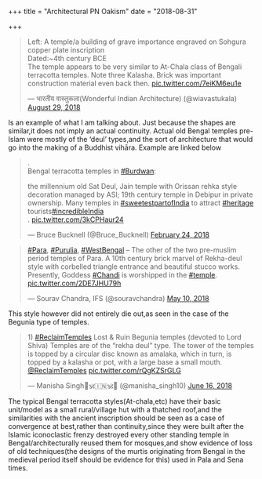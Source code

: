 +++
title = "Architectural PN Oakism"
date = "2018-08-31"

+++
















> Left: A temple/a building of grave importance engraved on Sohgura
> copper plate inscription  
> Dated:\~4th century BCE  
> The temple appears to be very similar to At-Chala class of Bengali
> terracotta temples. Note three Kalasha. Brick was important
> construction material even back then.
> [pic.twitter.com/7eiKM6eu1e](https://t.co/7eiKM6eu1e)
>
> — भारतीय वास्तुकला(Wonderful Indian Architecture) (@wiavastukala)
> [August 29,
> 2018](https://twitter.com/wiavastukala/status/1034845111857762305?ref_src=twsrc%5Etfw)



Is an example of what I am talking about. Just because the shapes are
similar,it does not imply an actual continuity. Actual old Bengal
temples pre-Islam were mostly of the ‘deul’ types,and the sort of
architecture that would go into the making of a Buddhist vihāra. Example
are linked below











> .  
> Bengal terracotta temples in
> [#Burdwan](https://twitter.com/hashtag/Burdwan?src=hash&ref_src=twsrc%5Etfw):
>
> the millennium old Sat Deul, Jain temple with Orissan rehka style
> decoration managed by ASI; 19th century temple in Debipur in private
> ownership. Many temples in
> [#sweetestpartofIndia](https://twitter.com/hashtag/sweetestpartofIndia?src=hash&ref_src=twsrc%5Etfw)
> to attract
> [#heritage](https://twitter.com/hashtag/heritage?src=hash&ref_src=twsrc%5Etfw)
> tourists[#incredibleIndia](https://twitter.com/hashtag/incredibleIndia?src=hash&ref_src=twsrc%5Etfw)  
> . [pic.twitter.com/3kCPHaur24](https://t.co/3kCPHaur24)
>
> — Bruce Bucknell (@Bruce_Bucknell) [February 24,
> 2018](https://twitter.com/Bruce_Bucknell/status/967374839806914560?ref_src=twsrc%5Etfw)







> [#Para](https://twitter.com/hashtag/Para?src=hash&ref_src=twsrc%5Etfw),
> [#Purulia](https://twitter.com/hashtag/Purulia?src=hash&ref_src=twsrc%5Etfw),
> [#WestBengal](https://twitter.com/hashtag/WestBengal?src=hash&ref_src=twsrc%5Etfw)
> – The other of the two pre-muslim period temples of Para. A 10th
> century brick marvel of Rekha-deul style with corbelled triangle
> entrance and beautiful stucco works. Presently, Goddess
> [#Chandi](https://twitter.com/hashtag/Chandi?src=hash&ref_src=twsrc%5Etfw)
> is worshipped in the
> [#temple](https://twitter.com/hashtag/temple?src=hash&ref_src=twsrc%5Etfw).
> [pic.twitter.com/2DE7JHU79h](https://t.co/2DE7JHU79h)
>
> — Sourav Chandra, IFS (@souravchandra) [May 10,
> 2018](https://twitter.com/souravchandra/status/994418877445521408?ref_src=twsrc%5Etfw)



This style however did not entirely die out,as seen in the case of the
Begunia type of temples.



> 1\)
> [#ReclaimTemples](https://twitter.com/hashtag/ReclaimTemples?src=hash&ref_src=twsrc%5Etfw)
> Lost & Ruin Begunia temples (devoted to Lord Shiva) Temples are of the
> “rekha deul” type. The tower of the temples is topped by a circular
> disc known as amalaka, which in turn, is topped by a kalasha or pot,
> with a large base a small mouth.
> [@ReclaimTemples](https://twitter.com/ReclaimTemples?ref_src=twsrc%5Etfw)
> [pic.twitter.com/rQgKZSrGLG](https://t.co/rQgKZSrGLG)
>
> — Manisha Singh🚩🕉️🇮🇳🕉️🚩 (@manisha_singh10) [June 16,
> 2018](https://twitter.com/manisha_singh10/status/1007983353880928257?ref_src=twsrc%5Etfw)



The typical Bengal terracotta styles(At-chala,etc) have their basic
unit/model as a small rural/village hut with a thatched roof,and the
similarities with the ancient inscription should be seen as a case of
convergence at best,rather than continuity,since they were built after
the Islamic iconoclastic frenzy destroyed every other standing temple in
Bengal/architecturally reused them for mosques,and show evidence of loss
of old techniques(the designs of the murtis originating from Bengal in
the medieval period itself should be evidence for this) used in Pala and
Sena times.
